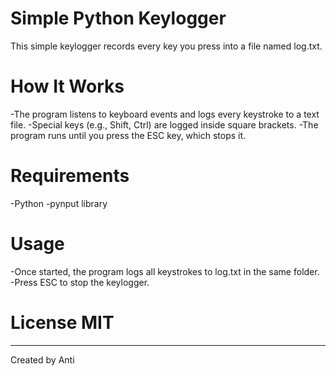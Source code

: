 # Simple Python Keylogger
This simple keylogger records every key you press into a file named log.txt.

# How It Works
-The program listens to keyboard events and logs every keystroke to a text file.
-Special keys (e.g., Shift, Ctrl) are logged inside square brackets.
-The program runs until you press the ESC key, which stops it.

# Requirements
-Python 
-pynput library

# Usage
-Once started, the program logs all keystrokes to log.txt in the same folder.
-Press ESC to stop the keylogger.

# License MIT

---
Created by Anti

